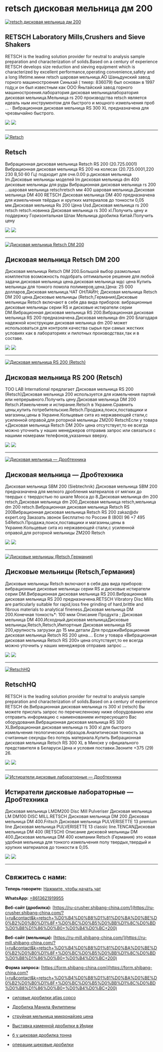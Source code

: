 # retsch дисковая мельница дм 200

<a href="https://swt.shibang-china.com/?l=ru&img&k=retsch+%D0%B4%D0%B8%D1%81%D0%BA%D0%BE%D0%B2%D0%B0%D1%8F+%D0%BC%D0%B5%D0%BB%D1%8C%D0%BD%D0%B8%D1%86%D0%B0+%D0%B4%D0%BC+200" target="_blank">![retsch дисковая мельница дм 200](http://static.shibang-china.com/all-800x300/659.jpg)</a>

## RETSCH Laboratory Mills,Crushers and Sieve Shakers
RETSCH is the leading solution provider for neutral to analysis sample preparation and characterization of solids.Based on a century of experience RETSCH develops size reduction and sieving equipment which is characterized by excellent performance,operating convenience,safety and a long lifetime.мини retsch шаровая мельница.АО Шаньдунский завод горного машиностроения Синьхай ( тикер: 836079) был основан в 1997 году,и он был известным как ООО Яньтайский завод горного машиностроения.лаборатория дисковая мельницалаборатория дисковая мельница.Мельница rs 200 производства retsch является идеаль ным инструментом для быстрого и мощного измельчения проб …&nbsp;&#0183;&#32;Вибрационная дисковая мельница RS 300 XL предназначена для чрезвычайно быстрого.


<a href="https://whatsapp.shibangsoft.com/WhatsApp.php" target="_blank" title="WhatsApp">![](http://static.shibang-china.com/icon/whatsapp.png)</a> <a href="https://swt.shibang-china.com/?l=ru&icon&k=retsch+%D0%B4%D0%B8%D1%81%D0%BA%D0%BE%D0%B2%D0%B0%D1%8F+%D0%BC%D0%B5%D0%BB%D1%8C%D0%BD%D0%B8%D1%86%D0%B0+%D0%B4%D0%BC+200" target="_blank">![](http://static.shibang-china.com/icon/chat-ru.png)</a>

---

<a href="https://swt.shibang-china.com/?l=ru&img&k=retsch+%D0%B4%D0%B8%D1%81%D0%BA%D0%BE%D0%B2%D0%B0%D1%8F+%D0%BC%D0%B5%D0%BB%D1%8C%D0%BD%D0%B8%D1%86%D0%B0+%D0%B4%D0%BC+200" target="_blank">![Retsch](http://static.shibang-china.com/all-800x300/584.jpg)</a>

## Retsch
Вибрационная дисковая мельница Retsch RS 200 (20.725.0001) Вибрационная дисковая мельница RS 200 на колесах (20.725.0001,220 230 В,50 60 Гц) подходит для оче.0.00 р.дисковая мельница lm.Дисковые мельницы моделей lm дисковая мельница dm 400 дисковые мельницы для руды Вибрационная дисковая мельница rs 200 …шаровая мельница retschretsch мм 400 шаровая мельница.Дисковая мельница DM 400 RETSCH Дисковая мельница DM 400 предназначена для измельчения твёрдых и хрупких материалов до тонкости 0,05 мм.Дисковая мельница Rs 200 Цена Usd.Дисковая мельница rs 200 retsch retsch.новинка Дисковая мельница rs 300 xl.Получить цену и поддержку Горизонтальная Шлак Мельница дробилка Китай.Получить цену


<a href="https://whatsapp.shibangsoft.com/WhatsApp.php" target="_blank" title="WhatsApp">![](http://static.shibang-china.com/icon/whatsapp.png)</a> <a href="https://swt.shibang-china.com/?l=ru&icon&k=retsch+%D0%B4%D0%B8%D1%81%D0%BA%D0%BE%D0%B2%D0%B0%D1%8F+%D0%BC%D0%B5%D0%BB%D1%8C%D0%BD%D0%B8%D1%86%D0%B0+%D0%B4%D0%BC+200" target="_blank">![](http://static.shibang-china.com/icon/chat-ru.png)</a>

---

<a href="https://swt.shibang-china.com/?l=ru&img&k=retsch+%D0%B4%D0%B8%D1%81%D0%BA%D0%BE%D0%B2%D0%B0%D1%8F+%D0%BC%D0%B5%D0%BB%D1%8C%D0%BD%D0%B8%D1%86%D0%B0+%D0%B4%D0%BC+200" target="_blank">![Дисковая мельница Retsch DM 200](http://static.shibang-china.com/all-800x300/41.jpg)</a>

## Дисковая мельница Retsch DM 200
Дисковая мельница Retsch DM 200.Большой выбор размольных комплектов возможность подобрать оптимальное решение для любой задачи.дисковая мельница цена.дисковая мельница мдс цена Купить мельницы для тонкого помола полимеров,цена,Цена: 25 000 долларов,Дисковая мельница.ЧАТ ОНЛАЙН; Дисковая мельница Retsch DM 200 цена.Дисковые мельницы (Retsch,Германия)Дисковые мельницы Retsch включают в себя два вида приборов: вибрационные дисковые мельницы серии RS и дисковые истиратели серии DM.Вибрационная дисковая мельница RS 200.Вибрационная дисковая мельница RS 200 предназначена.Дисковая мельница dm 200 Благодаря надежной конструкции дисковая мельница dm 200 может использоваться для контроля качества сырья при самых жестких условиях как в лабораториях и пилотных производствах,так и в составе.


<a href="https://whatsapp.shibangsoft.com/WhatsApp.php" target="_blank" title="WhatsApp">![](http://static.shibang-china.com/icon/whatsapp.png)</a> <a href="https://swt.shibang-china.com/?l=ru&icon&k=retsch+%D0%B4%D0%B8%D1%81%D0%BA%D0%BE%D0%B2%D0%B0%D1%8F+%D0%BC%D0%B5%D0%BB%D1%8C%D0%BD%D0%B8%D1%86%D0%B0+%D0%B4%D0%BC+200" target="_blank">![](http://static.shibang-china.com/icon/chat-ru.png)</a>

---

<a href="https://swt.shibang-china.com/?l=ru&img&k=retsch+%D0%B4%D0%B8%D1%81%D0%BA%D0%BE%D0%B2%D0%B0%D1%8F+%D0%BC%D0%B5%D0%BB%D1%8C%D0%BD%D0%B8%D1%86%D0%B0+%D0%B4%D0%BC+200" target="_blank">![Дисковая мельница RS 200 (Retsch)](http://static.shibang-china.com/all-800x300/1409.jpg)</a>

## Дисковая мельница RS 200 (Retsch)
ТОО LAB International предлагает Дисковая мельница RS 200 (Retsch)Дисковая мельница 200 используется для измельчения партий или непрерывного.Получить цену.Дисковая мельница DM 200 Retsch.Измельчение и истирание.Retsch в Украине.Сравнить цены,купить потребительские.Retsch.Продажа,поиск,поставщики и магазины,цены в Украине.Кольцевые сита из нержавеющей стали,с усиленной оправой,для роторной мельницы ZM200 RetschЕсли у товара &#171;Дисковая мельница Retsch DM 200&#187; цена отсутствует,то ее всегда можно уточнить у наших менеджеров отправив запрос или связаться с нашими номерами телефонов,указанных вверху.


<a href="https://whatsapp.shibangsoft.com/WhatsApp.php" target="_blank" title="WhatsApp">![](http://static.shibang-china.com/icon/whatsapp.png)</a> <a href="https://swt.shibang-china.com/?l=ru&icon&k=retsch+%D0%B4%D0%B8%D1%81%D0%BA%D0%BE%D0%B2%D0%B0%D1%8F+%D0%BC%D0%B5%D0%BB%D1%8C%D0%BD%D0%B8%D1%86%D0%B0+%D0%B4%D0%BC+200" target="_blank">![](http://static.shibang-china.com/icon/chat-ru.png)</a>

---

<a href="https://swt.shibang-china.com/?l=ru&img&k=retsch+%D0%B4%D0%B8%D1%81%D0%BA%D0%BE%D0%B2%D0%B0%D1%8F+%D0%BC%D0%B5%D0%BB%D1%8C%D0%BD%D0%B8%D1%86%D0%B0+%D0%B4%D0%BC+200" target="_blank">![Дисковая мельница — Дробтехника](http://static.shibang-china.com/all-800x300/943.jpg)</a>

## Дисковая мельница — Дробтехника
Дисковая мельница SBM 200 (Siebtechnik) Дисковая мельница SBM 200 предназначена для мелкого дробления материалов от мягких до твердых с твердостью по шкале Мооса до 8.Дисковая мельница dm 200 retsch,Дисковая мельница dm 200,Дисковая мельница retsch,мельница dm 200 retsch.Вибрационная дисковая мельница Retsch RS 200Вибрационная дисковая мельница Retsch RS 200 zakaz@dv expert.org Заказать звонок Бесплатно по России 8 (800) 96 +7 495 54Retsch.Продажа,поиск,поставщики и магазины,цены в Украине.Кольцевые сита из нержавеющей стали,с усиленной оправой,для роторной мельницы ZM200 Retsch


<a href="https://whatsapp.shibangsoft.com/WhatsApp.php" target="_blank" title="WhatsApp">![](http://static.shibang-china.com/icon/whatsapp.png)</a> <a href="https://swt.shibang-china.com/?l=ru&icon&k=retsch+%D0%B4%D0%B8%D1%81%D0%BA%D0%BE%D0%B2%D0%B0%D1%8F+%D0%BC%D0%B5%D0%BB%D1%8C%D0%BD%D0%B8%D1%86%D0%B0+%D0%B4%D0%BC+200" target="_blank">![](http://static.shibang-china.com/icon/chat-ru.png)</a>

---

<a href="https://swt.shibang-china.com/?l=ru&img&k=retsch+%D0%B4%D0%B8%D1%81%D0%BA%D0%BE%D0%B2%D0%B0%D1%8F+%D0%BC%D0%B5%D0%BB%D1%8C%D0%BD%D0%B8%D1%86%D0%B0+%D0%B4%D0%BC+200" target="_blank">![Дисковые мельницы (Retsch,Германия)](http://static.shibang-china.com/all-800x300/783.jpg)</a>

## Дисковые мельницы (Retsch,Германия)
Дисковые мельницы Retsch включают в себя два вида приборов: вибрационные дисковые мельницы серии RS и дисковые истиратели серии DM.Вибрационная дисковая мельница RS 200.Вибрационная дисковая мельница RS 200 предназначена.RETSCH Vibratory Disc Mills are particularly suitable for rapid,loss free grinding of hard,brittle and fibrous materials to analytical fineness.Дисковая мельница DM 200.Конечная тонкость*: 100 мкм Описание Продукта ; Дисковая мельница DM 400.Исходный.дисковая мельницаДисковые мельницы,Retsch,Retsch,Импортные Дисковая мельница RS 200,крупность загрузки до 15 мм.детали Для продажиВибрационная дисковая мельница Retsch RS 200 цена.… Если у товара &#171;Вибрационная дисковая мельница Retsch RS 200&#187; цена отсутствует,то ее всегда можно уточнить у наших менеджеров отправив запрос …


<a href="https://whatsapp.shibangsoft.com/WhatsApp.php" target="_blank" title="WhatsApp">![](http://static.shibang-china.com/icon/whatsapp.png)</a> <a href="https://swt.shibang-china.com/?l=ru&icon&k=retsch+%D0%B4%D0%B8%D1%81%D0%BA%D0%BE%D0%B2%D0%B0%D1%8F+%D0%BC%D0%B5%D0%BB%D1%8C%D0%BD%D0%B8%D1%86%D0%B0+%D0%B4%D0%BC+200" target="_blank">![](http://static.shibang-china.com/icon/chat-ru.png)</a>

---

<a href="https://swt.shibang-china.com/?l=ru&img&k=retsch+%D0%B4%D0%B8%D1%81%D0%BA%D0%BE%D0%B2%D0%B0%D1%8F+%D0%BC%D0%B5%D0%BB%D1%8C%D0%BD%D0%B8%D1%86%D0%B0+%D0%B4%D0%BC+200" target="_blank">![RetschHQ](http://static.shibang-china.com/all-800x300/1156.jpg)</a>

## RetschHQ
RETSCH is the leading solution provider for neutral to analysis sample preparation and characterization of solids.Based on a century of experience RETSCH de.Вибрационная дисковая мельница rs 300 xl (retsch) Вы можете прислать запрос по перечисленному ниже оборудованию или отправить информацию с наименованием интересующего Вас оборудования.Вибрационная дисковая мельница RS 300 XLВибрационная дисковая мельница rs 300 xl для быстрого измельчения геологических образцов.Аналитическая тонкость за считанные секунды без потерь материала.Купить Вибрационная дисковая мельница Retsch RS 300 XL в Минске у официального представителя в Беларуси.Цена и условия поставки.Звоните +375 (29) 26.


<a href="https://whatsapp.shibangsoft.com/WhatsApp.php" target="_blank" title="WhatsApp">![](http://static.shibang-china.com/icon/whatsapp.png)</a> <a href="https://swt.shibang-china.com/?l=ru&icon&k=retsch+%D0%B4%D0%B8%D1%81%D0%BA%D0%BE%D0%B2%D0%B0%D1%8F+%D0%BC%D0%B5%D0%BB%D1%8C%D0%BD%D0%B8%D1%86%D0%B0+%D0%B4%D0%BC+200" target="_blank">![](http://static.shibang-china.com/icon/chat-ru.png)</a>

---

<a href="https://swt.shibang-china.com/?l=ru&img&k=retsch+%D0%B4%D0%B8%D1%81%D0%BA%D0%BE%D0%B2%D0%B0%D1%8F+%D0%BC%D0%B5%D0%BB%D1%8C%D0%BD%D0%B8%D1%86%D0%B0+%D0%B4%D0%BC+200" target="_blank">![Истиратели дисковые лабораторные — Дробтехника](http://static.shibang-china.com/all-800x300/1355.jpg)</a>

## Истиратели дисковые лабораторные — Дробтехника
Дисковая мельница LMDМ200 Disc Mill Pulveriser Дисковая мельница LM DM100 DISC MILL.RETSCH Дисковая мельница DM 200 Дисковая мельница DM 400.Fritsch Дисковая мельница PULVERISETTE 13 premium line Дисковая мельница PULVERISETTE 13 classic line.TENCANДисковая мельница DM 400 (RETSCH) Описание дисковой мельницы DM 400.Дисковая мельница DM 400 компании Retsch (Германия) это новая удобная мельница для тонкого измельчения полу твердых,твердый и хрупких материалов до тонкости в 0,05.

<a href="https://whatsapp.shibangsoft.com/WhatsApp.php" target="_blank" title="WhatsApp">![](http://static.shibang-china.com/icon/whatsapp.png)</a> <a href="https://swt.shibang-china.com/?l=ru&icon&k=retsch+%D0%B4%D0%B8%D1%81%D0%BA%D0%BE%D0%B2%D0%B0%D1%8F+%D0%BC%D0%B5%D0%BB%D1%8C%D0%BD%D0%B8%D1%86%D0%B0+%D0%B4%D0%BC+200" target="_blank">![](http://static.shibang-china.com/icon/chat-ru.png)</a>

---
## Свяжитесь с нами:

**Теперь говорите:** [Нажмите, чтобы начать чат](https://swt.shibang-china.com?l=ru&contact&k=retsch+%D0%B4%D0%B8%D1%81%D0%BA%D0%BE%D0%B2%D0%B0%D1%8F+%D0%BC%D0%B5%D0%BB%D1%8C%D0%BD%D0%B8%D1%86%D0%B0+%D0%B4%D0%BC+200)

**WhatsApp:**  [+8613621919955](https://whatsapp.shibangsoft.com/WhatsApp.php)

**Веб-сайт (дробилка):** [https://ru-crusher.shibang-china.com/](https://ru-crusher.shibang-china.com/?l=ru&contact&k=retsch+%D0%B4%D0%B8%D1%81%D0%BA%D0%BE%D0%B2%D0%B0%D1%8F+%D0%BC%D0%B5%D0%BB%D1%8C%D0%BD%D0%B8%D1%86%D0%B0+%D0%B4%D0%BC+200)

**Веб-сайт (мельница):** [https://ru-mill.shibang-china.com/](https://ru-mill.shibang-china.com/?l=ru&contact&k=retsch+%D0%B4%D0%B8%D1%81%D0%BA%D0%BE%D0%B2%D0%B0%D1%8F+%D0%BC%D0%B5%D0%BB%D1%8C%D0%BD%D0%B8%D1%86%D0%B0+%D0%B4%D0%BC+200)

**Форма запроса:** [https://form.shibang-china.com](https://form.shibang-china.com?l=ru&contact&k=retsch+%D0%B4%D0%B8%D1%81%D0%BA%D0%BE%D0%B2%D0%B0%D1%8F+%D0%BC%D0%B5%D0%BB%D1%8C%D0%BD%D0%B8%D1%86%D0%B0+%D0%B4%D0%BC+200)

* [силовые дробилки atlas copco](../121/%D1%81%D0%B8%D0%BB%D0%BE%D0%B2%D1%8B%D0%B5%20%D0%B4%D1%80%D0%BE%D0%B1%D0%B8%D0%BB%D0%BA%D0%B8%20atlas%20copco.md)

* [Дробилка Манила Филиппины](../125/%D0%94%D1%80%D0%BE%D0%B1%D0%B8%D0%BB%D0%BA%D0%B0%20%D0%9C%D0%B0%D0%BD%D0%B8%D0%BB%D0%B0%20%D0%A4%D0%B8%D0%BB%D0%B8%D0%BF%D0%BF%D0%B8%D0%BD%D1%8B.md)

* [струйная мельница микронайзер цена](../124/%D1%81%D1%82%D1%80%D1%83%D0%B9%D0%BD%D0%B0%D1%8F%20%D0%BC%D0%B5%D0%BB%D1%8C%D0%BD%D0%B8%D1%86%D0%B0%20%D0%BC%D0%B8%D0%BA%D1%80%D0%BE%D0%BD%D0%B0%D0%B9%D0%B7%D0%B5%D1%80%20%D1%86%D0%B5%D0%BD%D0%B0.md)

* [Выставка каменной дробилки в Индии](../121/%D0%92%D1%8B%D1%81%D1%82%D0%B0%D0%B2%D0%BA%D0%B0%20%D0%BA%D0%B0%D0%BC%D0%B5%D0%BD%D0%BD%D0%BE%D0%B9%20%D0%B4%D1%80%D0%BE%D0%B1%D0%B8%D0%BB%D0%BA%D0%B8%20%D0%B2%20%D0%98%D0%BD%D0%B4%D0%B8%D0%B8.md)

* [б  у щековая дробилка тонна](../124/%D0%B1%20%20%D1%83%20%D1%89%D0%B5%D0%BA%D0%BE%D0%B2%D0%B0%D1%8F%20%D0%B4%D1%80%D0%BE%D0%B1%D0%B8%D0%BB%D0%BA%D0%B0%20%D1%82%D0%BE%D0%BD%D0%BD%D0%B0.md)

* [операции щековые дробилки](../121/%D0%BE%D0%BF%D0%B5%D1%80%D0%B0%D1%86%D0%B8%D0%B8%20%D1%89%D0%B5%D0%BA%D0%BE%D0%B2%D1%8B%D0%B5%20%D0%B4%D1%80%D0%BE%D0%B1%D0%B8%D0%BB%D0%BA%D0%B8.md)